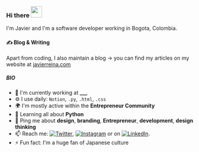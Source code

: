 ### Hi there <img src="https://raw.githubusercontent.com/jr31na/jr31na/master/wave.gif" width="30px">
I'm Javier and I'm a software developer working in Bogota, Colombia. 


#### &#x270d; Blog & Writing

Apart from coding, I also maintain a blog → you can find my articles on my website at [javierreina.com](https://javierreina.com/)



<!-- ##### NOW

- 🔭 I’m currently working on 
- 🌐 Crafting the
- 💅 Youtube
- 🎙 Podcast 
- 💬 Currently -->

##### BIO

- 🏢 I'm currently working at **___**
- ⚙️ I use daily: `Notion`, `.py`, `.html`, `.css`
- 🌍 I'm mostly active within the **Entrepreneur Community**
- 🌱 Learning all about **Python**
- 💬 Ping me about **design**, **branding**, **Entrepreneur**, **development**, **design thinking**
- 📫 Reach me: [![Twitter][1.2]][1], [![Instagram][2.2]][2] or on [![LinkedIn][3.2]][3].
- ⚡️ Fun fact: I'm a huge fan of Japanese culture





<!-- icons with padding -->

[1.1]: http://i.imgur.com/tXSoThF.png (twitter icon with padding)
[2.1]: http://i.imgur.com/0o48UoR.png (github icon with padding)


<!-- icons without padding -->
[1.2]: http://i.imgur.com/wWzX9uB.png (twitter icon without padding)
[2.2]: http://i.imgur.com/9I6NRUm.png (github icon without padding)
[3.2]: https://raw.githubusercontent.com/MartinHeinz/MartinHeinz/master/linkedin-3-16.png (LinkedIn icon without padding)


<!-- Links to your social media accounts -->

[1]: https://twitter.com/jr31na
[2]: https://www.instagram.com/jr31na/
[3]: https://www.linkedin.com/in/jr31na/

<!-- Resources -->
<!-- Icons: https://simpleicons.org/ -->
<!-- GitHub Stats: https://github.com/anuraghazra/github-readme-stats -->
<!-- Emojis: https://emojipedia.org/emoji/ -->
<!-- HTML Emojis: https://www.fileformat.info/index.htm -->
<!-- Shields: https://shields.io/ -->
<!-- Awesome GitHub Profile README: https://github.com/abhisheknaiidu/awesome-github-profile-readme -->


<!--
**jr31na/jr31na** is a ✨ _special_ ✨ repository because its `README.md` (this file) appears on your GitHub profile.

Here are some ideas to get you started:

- 🔭 I’m currently working on ...
- 🌱 I’m currently learning ...
- 👯 I’m looking to collaborate on ...
- 🤔 I’m looking for help with ...
- 💬 Ask me about ...
- 📫 How to reach me: ...
- 😄 Pronouns: ...
- ⚡ Fun fact: ...
-->
